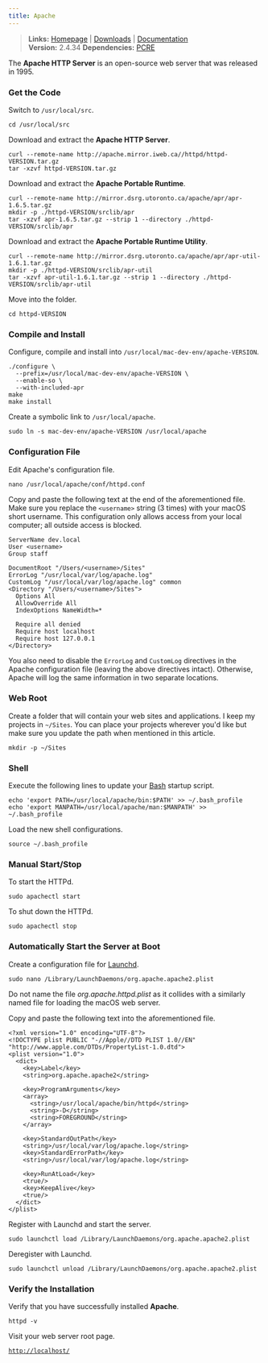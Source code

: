 ```yaml
---
title: Apache
---
```


> **Links:** [Homepage](http://httpd.apache.org/) | [Downloads](http://httpd.apache.org/download.cgi) | [Documentation](http://httpd.apache.org/docs/2.4/)  
> **Version:** <span id="version">2.4.34</span>
> **Dependencies:** [PCRE](/pcre/)  

The **Apache HTTP Server** is an open-source web server that was released in 1995.


### Get the Code

Switch to `/usr/local/src`.

	cd /usr/local/src

Download and extract the **Apache HTTP Server**.

	curl --remote-name http://apache.mirror.iweb.ca//httpd/httpd-VERSION.tar.gz
	tar -xzvf httpd-VERSION.tar.gz

Download and extract the **Apache Portable Runtime**.

	curl --remote-name http://mirror.dsrg.utoronto.ca/apache/apr/apr-1.6.5.tar.gz
	mkdir -p ./httpd-VERSION/srclib/apr
	tar -xzvf apr-1.6.5.tar.gz --strip 1 --directory ./httpd-VERSION/srclib/apr

Download and extract the **Apache Portable Runtime Utility**.

	curl --remote-name http://mirror.dsrg.utoronto.ca/apache/apr/apr-util-1.6.1.tar.gz
	mkdir -p ./httpd-VERSION/srclib/apr-util
	tar -xzvf apr-util-1.6.1.tar.gz --strip 1 --directory ./httpd-VERSION/srclib/apr-util

Move into the folder.

	cd httpd-VERSION


### Compile and Install

Configure, compile and install into `/usr/local/mac-dev-env/apache-VERSION`.

	./configure \
	  --prefix=/usr/local/mac-dev-env/apache-VERSION \
	  --enable-so \
	  --with-included-apr
	make
	make install

Create a symbolic link to `/usr/local/apache`.

	sudo ln -s mac-dev-env/apache-VERSION /usr/local/apache


### Configuration File

Edit Apache's configuration file.

	nano /usr/local/apache/conf/httpd.conf

Copy and paste the following text at the end of the aforementioned file. Make sure you replace the `<username>` string (3 times) with your macOS short username. This configuration only allows access from your local computer; all outside access is blocked.

	ServerName dev.local
	User <username>
	Group staff

	DocumentRoot "/Users/<username>/Sites"
	ErrorLog "/usr/local/var/log/apache.log"
	CustomLog "/usr/local/var/log/apache.log" common
	<Directory "/Users/<username>/Sites">
	  Options All
	  AllowOverride All
	  IndexOptions NameWidth=*

	  Require all denied
	  Require host localhost
	  Require host 127.0.0.1
	</Directory>

You also need to disable the `ErrorLog` and `CustomLog` directives in the Apache configuration file (leaving the above directives intact). Otherwise, Apache will log the same information in two separate locations.


### Web Root

Create a folder that will contain your web sites and applications. I keep my projects in `~/Sites`. You can place your projects wherever you'd like but make sure you update the path when mentioned in this article.

	mkdir -p ~/Sites


### Shell

Execute the following lines to update your [Bash](http://en.wikipedia.org/wiki/Bash_%28Unix_shell%29) startup script.

	echo 'export PATH=/usr/local/apache/bin:$PATH' >> ~/.bash_profile
	echo 'export MANPATH=/usr/local/apache/man:$MANPATH' >> ~/.bash_profile

Load the new shell configurations.

	source ~/.bash_profile


### Manual Start/Stop

To start the HTTPd.

	sudo apachectl start

To shut down the HTTPd.

	sudo apachectl stop


### Automatically Start the Server at Boot

Create a configuration file for [Launchd](http://en.wikipedia.org/wiki/Launchd).

	sudo nano /Library/LaunchDaemons/org.apache.apache2.plist

Do not name the file *org.apache.httpd.plist* as it collides with a similarly named file for loading the macOS web server.

Copy and paste the following text into the aforementioned file.

	<?xml version="1.0" encoding="UTF-8"?>
	<!DOCTYPE plist PUBLIC "-//Apple//DTD PLIST 1.0//EN" "http://www.apple.com/DTDs/PropertyList-1.0.dtd">
	<plist version="1.0">
	  <dict>
	    <key>Label</key>
	    <string>org.apache.apache2</string>

	    <key>ProgramArguments</key>
	    <array>
	      <string>/usr/local/apache/bin/httpd</string>
	      <string>-D</string>
	      <string>FOREGROUND</string>
	    </array>

	    <key>StandardOutPath</key>
	    <string>/usr/local/var/log/apache.log</string>
	    <key>StandardErrorPath</key>
	    <string>/usr/local/var/log/apache.log</string>

	    <key>RunAtLoad</key>
	    <true/>
	    <key>KeepAlive</key>
	    <true/>
	  </dict>
	</plist>

Register with Launchd and start the server.

	sudo launchctl load /Library/LaunchDaemons/org.apache.apache2.plist

Deregister with Launchd.

	sudo launchctl unload /Library/LaunchDaemons/org.apache.apache2.plist


### Verify the Installation

Verify that you have successfully installed **Apache**.

	httpd -v

Visit your web server root page.

[`http://localhost/`](http://localhost/)
